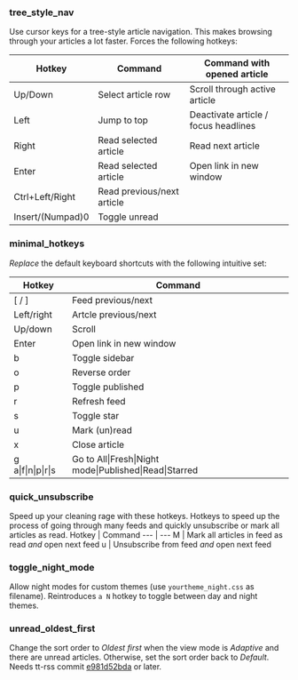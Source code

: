 ### tree_style_nav
Use cursor keys for a tree-style article navigation. This makes browsing through your articles a lot faster. Forces the following hotkeys:

Hotkey | Command | Command with opened article
--- | --- | ---
Up/Down | Select article row | Scroll through active article
Left | Jump to top | Deactivate article / focus headlines
Right | Read selected article | Read next article
Enter | Read selected article | Open link in new window
Ctrl+Left/Right | Read previous/next article
Insert/(Numpad)0 | Toggle unread

### minimal_hotkeys
_Replace_ the default keyboard shortcuts with the following intuitive set:

Hotkey | Command
--- | ---
[ / ] | Feed previous/next
Left/right | Artcle previous/next
Up/down | Scroll
Enter | Open link in new window
b | Toggle sidebar
o | Reverse order
p | Toggle published
r | Refresh feed
s | Toggle star
u | Mark (un)read
x | Close article
g a\|f\|n\|p\|r\|s | Go to All\|Fresh\|Night mode\|Published\|Read\|Starred

### quick_unsubscribe
Speed up your cleaning rage with these hotkeys. Hotkeys to speed up the process of going through many feeds and quickly unsubscribe or mark all articles as read.
Hotkey | Command
--- | ---
M | Mark all articles in feed as read _and_ open next feed
u | Unsubscribe from feed _and_ open next feed

### toggle_night_mode
Allow night modes for custom themes (use `yourtheme_night.css` as filename). Reintroduces `a N` hotkey to toggle between day and night themes.

### unread_oldest_first
Change the sort order to _Oldest first_ when the view mode is _Adaptive_ and there are unread articles. Otherwise, set the sort order back to _Default_. Needs tt-rss commit [e981d52bda](https://git.tt-rss.org/fox/tt-rss/src/e981d52bdabbb0893ac69b29d7690d0bb63fbc14) or later.